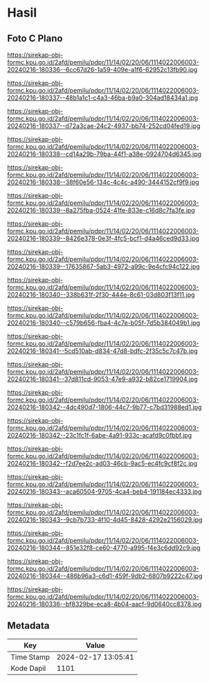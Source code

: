 # Hasil

## Foto C Plano

https://sirekap-obj-formc.kpu.go.id/2afd/pemilu/pdpr/11/14/02/20/06/1114022006003-20240216-180336--6cc67d26-1a59-409e-a1f6-62952c13fb90.jpg

https://sirekap-obj-formc.kpu.go.id/2afd/pemilu/pdpr/11/14/02/20/06/1114022006003-20240216-180337--48b1a1c1-c4a3-46ba-b9a0-304ad18434a1.jpg

https://sirekap-obj-formc.kpu.go.id/2afd/pemilu/pdpr/11/14/02/20/06/1114022006003-20240216-180337--d72a3cae-24c2-4937-bb74-252cd04fed19.jpg

https://sirekap-obj-formc.kpu.go.id/2afd/pemilu/pdpr/11/14/02/20/06/1114022006003-20240216-180338--cd14a29b-79ba-44f1-a38e-0924704d6345.jpg

https://sirekap-obj-formc.kpu.go.id/2afd/pemilu/pdpr/11/14/02/20/06/1114022006003-20240216-180338--38f60e56-134c-4c4c-a490-3444152cf9f9.jpg

https://sirekap-obj-formc.kpu.go.id/2afd/pemilu/pdpr/11/14/02/20/06/1114022006003-20240216-180339--8a275fba-0524-41fe-833e-c16d8c7fa3fe.jpg

https://sirekap-obj-formc.kpu.go.id/2afd/pemilu/pdpr/11/14/02/20/06/1114022006003-20240216-180339--8426e378-0e3f-4fc5-bcf1-d4a46ced9d33.jpg

https://sirekap-obj-formc.kpu.go.id/2afd/pemilu/pdpr/11/14/02/20/06/1114022006003-20240216-180339--17635867-5ab3-4972-a99c-9e4cfc94c122.jpg

https://sirekap-obj-formc.kpu.go.id/2afd/pemilu/pdpr/11/14/02/20/06/1114022006003-20240216-180340--338b631f-2f30-444e-8c61-03d803f13f11.jpg

https://sirekap-obj-formc.kpu.go.id/2afd/pemilu/pdpr/11/14/02/20/06/1114022006003-20240216-180340--c579b656-fba4-4c7e-b05f-7d5b384049b1.jpg

https://sirekap-obj-formc.kpu.go.id/2afd/pemilu/pdpr/11/14/02/20/06/1114022006003-20240216-180341--5cd510ab-d834-47d8-bdfc-2f35c5c7c47b.jpg

https://sirekap-obj-formc.kpu.go.id/2afd/pemilu/pdpr/11/14/02/20/06/1114022006003-20240216-180341--37d811cd-9053-47e9-a932-b82ce1719904.jpg

https://sirekap-obj-formc.kpu.go.id/2afd/pemilu/pdpr/11/14/02/20/06/1114022006003-20240216-180342--4dc490d7-1806-44c7-9b77-c7bd31988ed1.jpg

https://sirekap-obj-formc.kpu.go.id/2afd/pemilu/pdpr/11/14/02/20/06/1114022006003-20240216-180342--23c1fc1f-6abe-4a91-933c-acafd9c0fbbf.jpg

https://sirekap-obj-formc.kpu.go.id/2afd/pemilu/pdpr/11/14/02/20/06/1114022006003-20240216-180342--f2d7ee2c-ad03-46cb-9ac5-ec4fc9cf8f2c.jpg

https://sirekap-obj-formc.kpu.go.id/2afd/pemilu/pdpr/11/14/02/20/06/1114022006003-20240216-180343--aca60504-9705-4ca4-beb4-191184ec4333.jpg

https://sirekap-obj-formc.kpu.go.id/2afd/pemilu/pdpr/11/14/02/20/06/1114022006003-20240216-180343--9cb7b733-4f10-4d45-8428-4292e2156029.jpg

https://sirekap-obj-formc.kpu.go.id/2afd/pemilu/pdpr/11/14/02/20/06/1114022006003-20240216-180344--851e32f8-ce60-4770-a995-f4e3c6dd92c9.jpg

https://sirekap-obj-formc.kpu.go.id/2afd/pemilu/pdpr/11/14/02/20/06/1114022006003-20240216-180344--486b96a3-c6d1-459f-9db2-6807b9222c47.jpg

https://sirekap-obj-formc.kpu.go.id/2afd/pemilu/pdpr/11/14/02/20/06/1114022006003-20240216-180336--bf8329be-eca8-4b04-aacf-9d0640cc8378.jpg


## Metadata

| Key        | Value               |
| ---------- | ------------------- |
| Time Stamp | 2024-02-17 13:05:41 |
| Kode Dapil | 1101                |



